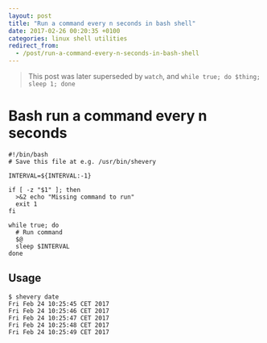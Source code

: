 ```yaml
---
layout: post
title: "Run a command every n seconds in bash shell"
date: 2017-02-26 00:20:35 +0100
categories: linux shell utilities
redirect_from:
  - /post/run-a-command-every-n-seconds-in-bash-shell
---
```


> This post was later superseded by `watch`, and `while true; do $thing; sleep 1; done`

# Bash run a command every n seconds

    #!/bin/bash
    # Save this file at e.g. /usr/bin/shevery

    INTERVAL=${INTERVAL:-1}

    if [ -z "$1" ]; then
      >&2 echo "Missing command to run"
      exit 1
    fi

    while true; do
      # Run command
      $@
      sleep $INTERVAL
    done

## Usage

    $ shevery date
    Fri Feb 24 10:25:45 CET 2017
    Fri Feb 24 10:25:46 CET 2017
    Fri Feb 24 10:25:47 CET 2017
    Fri Feb 24 10:25:48 CET 2017
    Fri Feb 24 10:25:49 CET 2017
